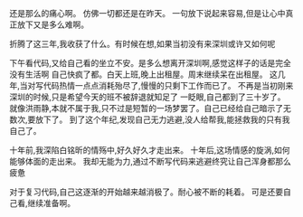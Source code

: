 还是那么的痛心啊。
仿佛一切都还是在昨天。
一句放下说起来容易,但是让心中真正放下又是多么难啊。

折腾了这三年,我收获了什么。有时候在想,如果当初没有来深圳或许又如何呢

下午看代码,又给自己看的坐立不安。是多么想离开深圳啊,感觉这样子的话是完全没有生活啊
自己快疯了都。白天上班,晚上出租屋。周末继续呆在出租屋。
这几年,当对写代码热情一点点消耗殆尽了,慢慢的只剩下工作而已了。
不再是当初刚来深圳的时候,只是希望今天的班不被辞退就知足了
一眨眼,自己都到了三十岁了。
就像洪雨静,本就不属于我,只不过是短暂的一场梦罢了。自己已经给自己暗示了无数次,要放下了。
到了这个年纪,发现自己无力逃避,没人给帮我,能拯救我的只有我自己了。

十年前,我深陷白铭昕的情殇中,好久好久才走出来。
十年后,这场情感的旋涡,如何能够体面的走出来。
我却无能为力,通过不断写代码来逃避终究让自己浑身都那么疲惫

对于复习代码,自己这逐渐的开始越来越消极了。耐心被不断的耗着。
可是还要自己看,继续准备啊。
